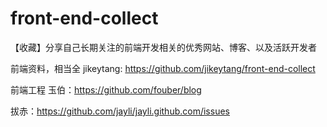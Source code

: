 # front-end-collect
【收藏】分享自己长期关注的前端开发相关的优秀网站、博客、以及活跃开发者

前端资料，相当全
jikeytang: https://github.com/jikeytang/front-end-collect

前端工程
玉伯：https://github.com/fouber/blog

拔赤：https://github.com/jayli/jayli.github.com/issues
